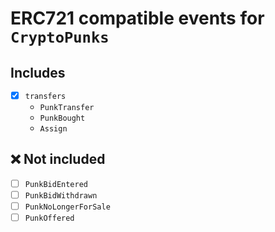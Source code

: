 # ERC721 compatible events for `CryptoPunks`

## Includes

- [x] `transfers`
  - `PunkTransfer`
  - `PunkBought`
  - `Assign`

## ❌ Not included

- [ ] `PunkBidEntered`
- [ ] `PunkBidWithdrawn`
- [ ] `PunkNoLongerForSale`
- [ ] `PunkOffered`
